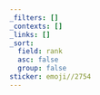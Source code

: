 ```yaml
---
_filters: []
_contexts: []
_links: []
_sort:
  field: rank
  asc: false
  group: false
sticker: emoji//2754
---
```

